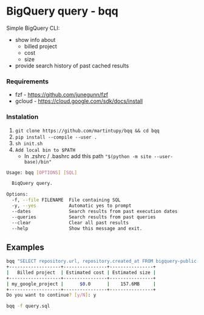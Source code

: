 # BigQuery query - bqq

Simple BigQuery CLI:

- show info about
  - billed project
  - cost
  - size 
- provide search history of past cached results

### Requirements

- fzf - https://github.com/junegunn/fzf
- gcloud - https://cloud.google.com/sdk/docs/install

### Instalation

1. `git clone https://github.com/martintupy/bqq && cd bqq`
2. `pip install --compile --user .`
3. `sh init.sh`
4. `Add local bin to $PATH`
   - In .zshrc / .bashrc add this path `"$(python -m site --user-base)/bin"`

```Bash
Usage: bqq [OPTIONS] [SQL]

  BiqQuery query.

Options:
  -f, --file FILENAME  File containing SQL
  -y, --yes            Automatic yes to prompt
  --dates              Search results from past execution dates
  --queries            Search results from past queries
  --clear              Clear all past results
  --help               Show this message and exit.
```

## Examples

```bash
bqq "SELECT repository.url, repository.created_at FROM bigquery-public-data.samples.github_nested LIMIT 100"
+-------------------+----------------+----------------+
|   Billed project  | Estimated cost | Estimated size |
+-------------------+----------------+----------------+
| my_google_project |      $0.0      |    157.6MB     |
+-------------------+----------------+----------------+
Do you want to continue? [y/N]: y
```

```bash
bqq -f query.sql
```
